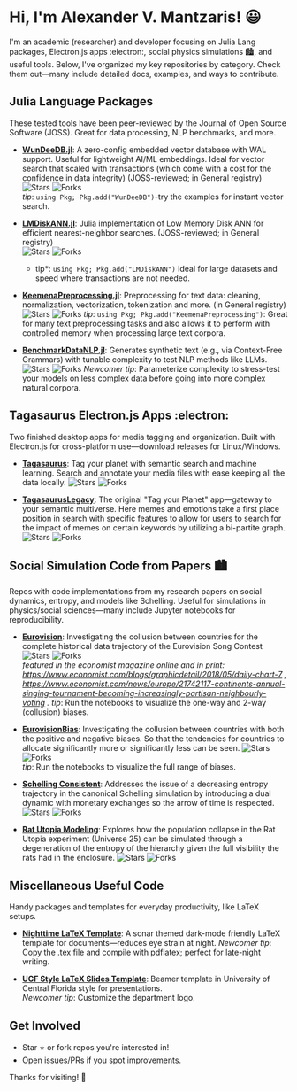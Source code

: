 # Hi, I'm Alexander V. Mantzaris! 😃

I'm an academic (researcher) and developer focusing on Julia Lang packages, Electron.js apps :electron:, social physics simulations 🏙️, and useful tools. Below, I've organized my key repositories by category. Check them out—many include detailed docs, examples, and ways to contribute.

## Julia Language Packages
These tested tools have been peer-reviewed by the Journal of Open Source Software (JOSS). Great for data processing, NLP benchmarks, and more.

- **[WunDeeDB.jl](https://github.com/mantzaris/WunDeeDB.jl)**: A zero-config embedded vector database with WAL support. Useful for lightweight AI/ML embeddings. Ideal for vector search that scaled with transactions (which come with a cost for the confidence in data integrity) (JOSS-reviewed; in General registry)  
  ![Stars](https://img.shields.io/github/stars/mantzaris/WunDeeDB.jl) ![Forks](https://img.shields.io/github/forks/mantzaris/WunDeeDB.jl)  
  *tip*: `using Pkg; Pkg.add("WunDeeDB")`-try the examples for instant vector search.

- **[LMDiskANN.jl](https://github.com/mantzaris/LMDiskANN.jl)**: Julia implementation of Low Memory Disk ANN for efficient nearest-neighbor searches. (JOSS-reviewed; in General registry)  
  ![Stars](https://img.shields.io/github/stars/mantzaris/LMDiskANN.jl) ![Forks](https://img.shields.io/github/forks/mantzaris/LMDiskANN.jl)  
  * tip*: `using Pkg; Pkg.add("LMDiskANN")` Ideal for large datasets and speed where transactions are not needed.
 
- **[KeemenaPreprocessing.jl](https://github.com/mantzaris/KeemenaPreprocessing.jl/)**: Preprocessing for text data: cleaning, normalization, vectorization, tokenization and more. (in General registry)
   ![Stars](https://img.shields.io/github/stars/mantzaris/KeemenaPreprocessing.jl) ![Forks](https://img.shields.io/github/forks/mantzaris/KeemenaPreprocessing.jl)
  *tip*:  `using Pkg; Pkg.add("KeemenaPreprocessing")`: Great for many text preprocessing tasks and also allows it to perform with controlled memory when processing large text corpora. 

- **[BenchmarkDataNLP.jl](https://github.com/mantzaris/BenchmarkDataNLP.jl)**: Generates synthetic text (e.g., via Context-Free Grammars) with tunable complexity to test NLP methods like LLMs.
  ![Stars](https://img.shields.io/github/stars/mantzaris/BenchmarkDataNLP.jl) ![Forks](https://img.shields.io/github/forks/mantzaris/BenchmarkDataNLP.jl)
  *Newcomer tip*: Parameterize complexity to stress-test your models on less complex data before going into more complex natural corpora.



## Tagasaurus Electron.js Apps :electron:
Two finished desktop apps for media tagging and organization. Built with Electron.js for cross-platform use—download releases for Linux/Windows.

- **[Tagasaurus](https://github.com/mantzaris/Tagasaurus)**: Tag your planet with semantic search and machine learning. Search and annotate your media files with ease keeping all the data locally.
  ![Stars](https://img.shields.io/github/stars/mantzaris/Tagasaurus) ![Forks](https://img.shields.io/github/forks/mantzaris/Tagasaurus)  
  
- **[TagasaurusLegacy](https://github.com/mantzaris/TagasaurusLegacy)**: The original "Tag your Planet" app—gateway to your semantic multiverse. Here memes and emotions take a first place position in search with specific features to allow for users to search for the impact of memes on certain keywords by utilizing a bi-partite graph.
  ![Stars](https://img.shields.io/github/stars/mantzaris/TagasaurusLegacy) ![Forks](https://img.shields.io/github/forks/mantzaris/TagasaurusLegacy)



## Social Simulation Code from Papers 🏙️
Repos with code implementations from my research papers on social dynamics, entropy, and models like Schelling. Useful for simulations in physics/social sciences—many include Jupyter notebooks for reproducibility.

- **[Eurovision](https://github.com/mantzaris/eurovision)**: Investigating the collusion between countries for the complete historical data trajectory of the Eurovision Song Contest 
  ![Stars](https://img.shields.io/github/stars/mantzaris/eurovision) ![Forks](https://img.shields.io/github/forks/mantzaris/eurovision)  
  *featured in the economist magazine online and in print: https://www.economist.com/blogs/graphicdetail/2018/05/daily-chart-7 , https://www.economist.com/news/europe/21742117-continents-annual-singing-tournament-becoming-increasingly-partisan-neighbourly-voting . tip*: Run the notebooks to visualize the one-way and 2-way (collusion) biases.

- **[EurovisionBias](https://github.com/mantzaris/eurovisionBias)**: Investigating the collusion between countries with both the positive and negative biases. So that the tendencies for countries to allocate significantly more or significantly less can be seen.
  ![Stars](https://img.shields.io/github/stars/mantzaris/eurovisionBias) ![Forks](https://img.shields.io/github/forks/mantzaris/eurovisionBias)  
  *tip*: Run the notebooks to visualize the full range of biases.

- **[Schelling Consistent](https://github.com/mantzaris/schellingEntropyImproved)**: Addresses the issue of a decreasing entropy trajectory in the canonical Schelling simulation by introducing a dual dynamic with monetary exchanges so the arrow of time is respected.
  ![Stars](https://img.shields.io/github/stars/mantzaris/schellingEntropyImproved) ![Forks](https://img.shields.io/github/forks/mantzaris/schellingEntropyImproved)  

- **[Rat Utopia Modeling](https://github.com/mantzaris/RatUtopia)**: Explores how the population collapse in the Rat Utopia experiment (Universe 25) can be simulated through a degeneration of the entropy of the hierarchy given the full visibility the rats had in the enclosure.
  ![Stars](https://img.shields.io/github/stars/mantzaris/RatUtopia) ![Forks](https://img.shields.io/github/forks/mantzaris/RatUtopia)  



## Miscellaneous Useful Code
Handy packages and templates for everyday productivity, like LaTeX setups.

- **[Nighttime LaTeX Template](https://github.com/mantzaris/latexSonarTheme)**: A sonar themed dark-mode friendly LaTeX template for documents—reduces eye strain at night.
  *Newcomer tip*: Copy the .tex file and compile with pdflatex; perfect for late-night writing.

- **[UCF Style LaTeX Slides Template](https://github.com/mantzaris/PegasusBeamer)**: Beamer template in University of Central Florida style for presentations.  
  *Newcomer tip*: Customize the department logo.



## Get Involved
- Star ⭐ or fork repos you're interested in!
- Open issues/PRs if you spot improvements.

Thanks for visiting! 👏
